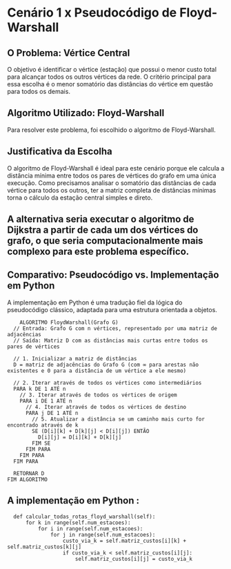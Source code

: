 # Cenário 1 x Pseudocódigo de Floyd-Warshall

## O Problema: Vértice Central
O objetivo é identificar o vértice (estação) que possui o menor custo total para alcançar todos os outros vértices da rede. O critério principal para essa escolha é o menor somatório das distâncias do vértice em questão para todos os demais.

## Algoritmo Utilizado: Floyd-Warshall
Para resolver este problema, foi escolhido o algoritmo de Floyd-Warshall.

## Justificativa da Escolha
O algoritmo de Floyd-Warshall é ideal para este cenário porque ele calcula a distância mínima entre todos os pares de vértices do grafo em uma única execução. Como precisamos analisar o somatório das distâncias de cada vértice para todos os outros, ter a matriz completa de distâncias mínimas torna o cálculo da estação central simples e direto.

## A alternativa seria executar o algoritmo de Dijkstra a partir de cada um dos vértices do grafo, o que seria computacionalmente mais complexo para este problema específico.

## Comparativo: Pseudocódigo vs. Implementação em Python
A implementação em Python é uma tradução fiel da lógica do pseudocódigo clássico, adaptada para uma estrutura orientada a objetos.
```
    ALGORITMO FloydWarshall(Grafo G)
  // Entrada: Grafo G com n vértices, representado por uma matriz de adjacências
  // Saída: Matriz D com as distâncias mais curtas entre todos os pares de vértices

  // 1. Inicializar a matriz de distâncias
  D = matriz de adjacências do Grafo G (com ∞ para arestas não existentes e 0 para a distância de um vértice a ele mesmo)

  // 2. Iterar através de todos os vértices como intermediários
  PARA k DE 1 ATÉ n
    // 3. Iterar através de todos os vértices de origem
    PARA i DE 1 ATÉ n
      // 4. Iterar através de todos os vértices de destino
      PARA j DE 1 ATÉ n
        // 5. Atualizar a distância se um caminho mais curto for encontrado através de k
        SE (D[i][k] + D[k][j] < D[i][j]) ENTÃO
          D[i][j] = D[i][k] + D[k][j]
        FIM SE
      FIM PARA
    FIM PARA
  FIM PARA

  RETORNAR D
FIM ALGORITMO
```
## A implementação em Python : 
```
  def calcular_todas_rotas_floyd_warshall(self):
      for k in range(self.num_estacoes):
          for i in range(self.num_estacoes):
              for j in range(self.num_estacoes):
                  custo_via_k = self.matriz_custos[i][k] + self.matriz_custos[k][j]
                  if custo_via_k < self.matriz_custos[i][j]:
                      self.matriz_custos[i][j] = custo_via_k
```
